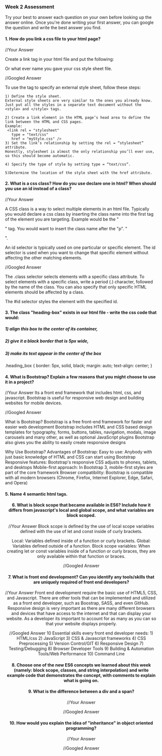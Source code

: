 ### Week 2 Assessment

Try your best to answer each question on your own before looking up the answer online. Once you're done writing your first answer, you can google the question and write the best answer you find.

#### 1. How do you link a css file to your html page?

 //Your Answer

 Create a link tag in your html file and put the following:

 <link rel="stylesheet"  type="text/css" href="styles.css" /> Or what ever name you gave your css style sheet file.

 //Googled Answer



To use the <link> tag to specify an external style sheet, follow these steps:

	1) Define the style sheet.
	External style sheets are very similar to the ones you already know. Just put all the styles in a separate text document without the <style> and </style> tags.

	2) Create a link element in the HTML page’s head area to define the link between the HTML and CSS pages.
	Example:
	 <link rel = "stylesheet"
	   type = "text/css"
	   href = "myStyle.css" />
	3) Set the link’s relationship by setting the rel = “stylesheet” attribute.
	Honestly, stylesheet is almost the only relationship you’ll ever use, so this should become automatic.

	4) Specify the type of style by setting type = “text/css“.

	5)Determine the location of the style sheet with the href attribute.


 #### 2. What is a css class? How do you use declare one in html? When should you use an id instead of a class?

 //Your Answer

 A CSS class is a way to select multiple elements in an html file. Typically you would declare a css class by inserting the class name into the first tag of the element you are targeting. Example would be the "<p>" tag. You would want to insert the class name after the "p". "<p class="intro"></p>".

An id selector is typically used on one particular or specific element. The id selector is used when you want to change that specific element without affecting the other matching elements.

//Googled Answer

 The .class selector selects elements with a specific class attribute. To select elements with a specific class, write a period (.) character, followed by the name of the class. You can also specify that only specific HTML elements should be affected by a class.

 The #id selector styles the element with the specified id.


#### 3. The class "heading-box" exists in our html file - write the css code that would:

##### 1) align this box to the center of its container,
##### 2) give it a black border that is 5px wide,
##### 3) make its text appear in the center of the box

.heading_box {
	border: 5px, solid, black;
	margin: auto;
	text-align: center;
}

#### 4. What is Bootstrap? Explain a few reasons that you might choose to use it in a project?

 //Your Answer
 Its a front end framework that includes html, css, and javascript. Bootstrap is useful for responsive web design and building websites for mobile devices.


 //Googled Answer

 What is Bootstrap?
 Bootstrap is a free front-end framework for faster and easier web development
 Bootstrap includes HTML and CSS based design templates for typography, forms, buttons, tables, navigation, modals, image carousels and many other, as well as optional JavaScript plugins
 Bootstrap also gives you the ability to easily create responsive designs

Why Use Bootstrap?
Advantages of Bootstrap:
Easy to use: Anybody with just basic knowledge of HTML and CSS can start using Bootstrap
Responsive features: Bootstrap's responsive CSS adjusts to phones, tablets, and desktops
Mobile-first approach: In Bootstrap 3, mobile-first styles are part of the core framework
Browser compatibility: Bootstrap is compatible with all modern browsers (Chrome, Firefox, Internet Explorer, Edge, Safari, and Opera)


#### 5. Name 4 semantic html tags.
<nav>
<section>
<header>
<footer>


#### 6. What is block scope that became available in ES6? Include how it differs from javascript's local and global scope, and what variables are block scoped.

 //Your Answer
Block scope is defined by the use of local scope variables defined with the use of let and const inside of curly brackets.

Local: Variables defined inside of a function or curly brackets.
Global: Variables defined outside of a function.
Block scope variables: When creating let or const variables inside of a function or curly braces, they are only available within that function or braces.

 //Googled Answer



 #### 7. What is front end development? Can you identify any tools/skills that are uniquely required of front end developers?

 //Your Answer
Front end development require the basic use of HTML5, CSS, and Javascript. There are other tools that can be implemented and utilized as a front end developer, such as Boostrap, SASS, and even GitHub. Responsive design is very important as there are many different browsers and devices that have access to the internet and that can display your website. As a developer its important to account for as many as you can so that your website displays properly.

 //Googled Answer
10 Essential skills every front end developer needs:
	1) HTML/css
	2) JavaScript
	3) CSS & Javascript frameworks
	4) CSS Preprocessing
	5) Version Control/GIT
	6) Responsive Design
	7) Testing/Debugging
	8) Browser Developer Tools
	9) Building & Automation Tools/Web Performance
	10) Command Line 

 #### 8. Choose one of the new ES6 concepts we learned about this week (namely: block scope, classes, and string interpolation) and write example code that demonstrates the concept, with comments to explain what is going on.


 #### 9. What is the difference between a div and a span?


 //Your Answer


 //Googled Answer


#### 10. How would you explain the idea of "inheritance" in object oriented programming?


 //Your Answer

 //Googled Answer
